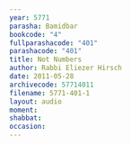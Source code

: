 ```yaml
---
year: 5771
parasha: Bamidbar
bookcode: "4"
fullparashacode: "401"
parashacode: "401"
title: Not Numbers
author: Rabbi Eliezer Hirsch
date: 2011-05-28
archivecode: 57714011
filename: 5771-401-1
layout: audio
moment: 
shabbat: 
occasion: 
---
```

